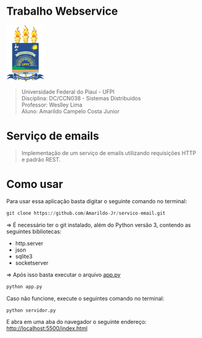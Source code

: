 # Trabalho Webservice

![./ufpi-icon.png](./ufpi-icon.png)

> Universidade Federal do Piauí - UFPI<br>
Disciplina: DC/CCN038 - Sistemas Distribuídos<br>
Professor: Weslley Lima<br>
Aluno: Amarildo Campelo Costa Junior 

# Serviço de emails

> Implementação de um serviço de emails utilizando requisições HTTP e padrão REST.
> 

# Como usar

Para usar essa aplicação basta digitar o seguinte comando no terminal:

```python
git clone https://github.com/Amarildo-Jr/servico-email.git
```

⇒ É necessário ter o git instalado, além do Python versão 3, contendo as seguintes bibliotecas:

- http.server
- json
- sqlite3
- socketserver

⇒ Após isso basta executar o arquivo [app.py](http://app.py)

```python
python app.py
```

Caso não funcione, execute o seguintes comando no terminal:

```python
python servidor.py
```

E abra em uma aba do navegador o seguinte endereço: [http://localhost:5500/index.html](http://localhost:5500/index.html)